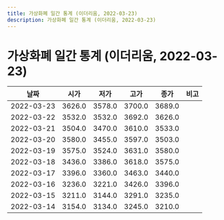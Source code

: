 ```yaml
---
title: 가상화폐 일간 통계 (이더리움, 2022-03-23)
description: 가상화폐 일간 통계 (이더리움, 2022-03-23)
---
```



가상화폐 일간 통계 (이더리움, 2022-03-23)
===

|날짜|시가|저가|고가|종가|비고|
|--|--|--|--|--|--|
|2022-03-23|3626.0|3578.0|3700.0|3689.0|    |
|2022-03-22|3532.0|3532.0|3692.0|3626.0|    |
|2022-03-21|3504.0|3470.0|3610.0|3533.0|    |
|2022-03-20|3580.0|3455.0|3597.0|3503.0|    |
|2022-03-19|3575.0|3524.0|3631.0|3580.0|    |
|2022-03-18|3436.0|3386.0|3618.0|3575.0|    |
|2022-03-17|3396.0|3360.0|3463.0|3440.0|    |
|2022-03-16|3236.0|3221.0|3426.0|3396.0|    |
|2022-03-15|3211.0|3144.0|3291.0|3235.0|    |
|2022-03-14|3154.0|3134.0|3245.0|3210.0|    |
